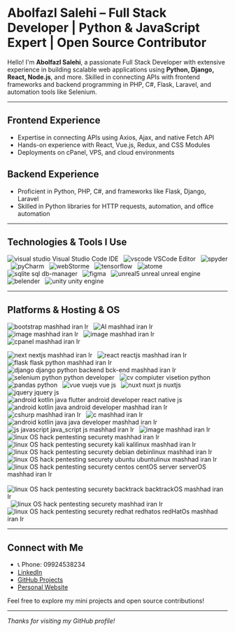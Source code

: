 # Abolfazl Salehi – Full Stack Developer | Python & JavaScript Expert | Open Source Contributor

Hello! I'm **Abolfazl Salehi**, a passionate Full Stack Developer with extensive experience in building scalable web applications using **Python, Django, React, Node.js**, and more. Skilled in connecting APIs with frontend frameworks and backend programming in PHP, C#, Flask, Laravel, and automation tools like Selenium.

---

## Frontend Experience  
- Expertise in connecting APIs using Axios, Ajax, and native Fetch API  
- Hands-on experience with React, Vue.js, Redux, and CSS Modules  
- Deployments on cPanel, VPS, and cloud environments  

## Backend Experience  
- Proficient in Python, PHP, C#, and frameworks like Flask, Django, Laravel  
- Skilled in Python libraries for HTTP requests, automation, and office automation  

---

## Technologies & Tools I Use  

![visual studio Visual Studio Code IDE](https://github.com/user-attachments/assets/72b2a083-ad62-4e21-9af4-3c00efae6032) &nbsp;
![vscode VSCode Editor](https://github.com/user-attachments/assets/701067b1-7536-42a6-979c-48f88b4db9aa) &nbsp;
![spyder](https://github.com/user-attachments/assets/75e84520-f079-45ad-a5c6-5e5bbd451b5b) &nbsp;
![pyCharm](https://github.com/user-attachments/assets/d1549307-1f26-43bf-8e55-7f3f711afbc0) &nbsp;
![webStorme](https://github.com/user-attachments/assets/448e10c0-0f26-4c96-8b53-787ad46dd7c5) &nbsp;
![tensorflow](https://github.com/user-attachments/assets/7a02fc82-aa43-4ec1-9612-f50f6bf09f44) &nbsp; 
![atome](https://github.com/user-attachments/assets/c30c66b2-ff33-4659-aa27-0bf397a1ad82) &nbsp;
![sqlite sql db-manager](https://github.com/user-attachments/assets/b109c637-d4f0-41bf-8a66-373e816749e4) &nbsp;
![figma](https://github.com/user-attachments/assets/1cdc08c5-e099-4a76-881f-bf315001dfc8) &nbsp;
![unreal5 unreal unreal engine](https://github.com/user-attachments/assets/3c10f34c-c8a4-4fac-891d-3320dc47f364) &nbsp;
![belender](https://github.com/user-attachments/assets/7eeb7315-ccde-4990-856b-2c7dd4f8cf7b) &nbsp;
![unity unity engine](https://github.com/user-attachments/assets/18b442ee-2d81-409f-ab8f-a7972b86a54c)


---

## Platforms & Hosting  & OS

![bootstrap mashhad iran Ir](https://github.com/user-attachments/assets/6eb0eae3-0f07-4c2b-960e-0e135310ed3c) &nbsp;
![AI mashhad iran Ir](https://github.com/user-attachments/assets/48c65ca3-a585-41fa-bdc6-85fd33cf8c3c) &nbsp;
![image mashhad iran Ir](https://github.com/user-attachments/assets/e0a5705c-1bee-4b5b-a1dd-7638b1696cc9) &nbsp;
![image mashhad iran Ir](https://github.com/user-attachments/assets/fcbd408f-ea3c-481a-b5b7-549350cc951a) &nbsp;
![cpanel mashhad iran Ir](https://github.com/user-attachments/assets/2eab3d77-9c47-49a3-aa0c-de08f9cfe084) &nbsp;

![next nextjs mashhad iran Ir](https://github.com/user-attachments/assets/11c61887-d733-4a20-b09b-7f5e32a1631f) &nbsp;
![react reactjs mashhad iran Ir](https://github.com/user-attachments/assets/c122977e-3128-48ae-83cd-e4bebc1ec6fe) &nbsp;
![flask flask python mashhad iran Ir](https://github.com/user-attachments/assets/b7f2901f-be07-4942-9660-22b19f1b3dce) &nbsp;
![django django python backend bck-end mashhad iran Ir](https://github.com/user-attachments/assets/4d58ceae-0389-4963-a9bc-9ba32f30609a) &nbsp;
![selenium python python developer](https://github.com/user-attachments/assets/8f683bcd-6688-4458-8b07-3765e34f4c35) &nbsp;
![cv compiuter visetion python](https://github.com/user-attachments/assets/094dca43-de9a-48ad-a262-00bd1ea7e59c) &nbsp;
![pandas python](https://github.com/user-attachments/assets/eacc84ee-ffcb-49c1-81ad-912d99dd6326) &nbsp;
![vue vuejs vue js](https://github.com/user-attachments/assets/5d8ffabb-18fa-4da9-89fa-8fba8db36997) &nbsp;
![nuxt nuxt js nuxtjs](https://github.com/user-attachments/assets/a30a9e98-ede1-4fd5-8110-a1fe3f36009b) &nbsp;
![jquery jquery js](https://github.com/user-attachments/assets/a2d37c00-8c59-4f7d-b247-b721e36241e5) &nbsp;
![android kotlin java flutter android developer react native js](https://github.com/user-attachments/assets/6b063c3d-965a-4d07-8374-2e03f3547972) &nbsp;
![android kotlin java android developer mashhad iran Ir](https://github.com/user-attachments/assets/76e0b984-5203-4d09-a482-411f170ed8f4) &nbsp;
![cshurp mashhad iran Ir](https://github.com/user-attachments/assets/267f6216-3ef8-442c-ad9f-5277ff950cd9) &nbsp;
![c mashhad iran Ir](https://github.com/user-attachments/assets/d96d63e8-a638-4c92-b96d-ba5aae7302e1) &nbsp;
![android kotlin java java developer mashhad iran Ir](https://github.com/user-attachments/assets/27746780-f17a-436f-82a2-a9bea4495e88) &nbsp;
![js javascript java_script js mashhad iran Ir](https://github.com/user-attachments/assets/7351c3bd-007f-47fe-a6fb-73c8c39c3fd3) &nbsp;
![image mashhad iran Ir](https://github.com/user-attachments/assets/257ffc32-125e-46ab-a183-4db42bdca2d2) &nbsp;
![linux OS hack pentesting securety mashhad iran Ir](https://github.com/user-attachments/assets/54705590-1276-4e45-a768-b7c5564c90af) &nbsp;
![linux OS hack pentesting securety kali kalilinux mashhad iran Ir](https://github.com/user-attachments/assets/492c05aa-0cae-4085-9814-272a28f98806) &nbsp;
![linux OS hack pentesting securety debian debinlinux mashhad iran Ir](https://github.com/user-attachments/assets/2f5e9222-7044-463f-aea1-ac252a5763f5) &nbsp;
![linux OS hack pentesting securety ubuntu ubuntulinux mashhad iran Ir](https://github.com/user-attachments/assets/8c51d2dc-2d14-40f0-8709-b6dbac1a1e28) &nbsp;
![linux OS hack pentesting securety centos centOS server serverOS mashhad iran Ir](https://github.com/user-attachments/assets/51cda54b-e90e-4570-8aac-e442c36771c3) &nbsp;
![linux OS hack pentesting securety backtrack backtrackOS mashhad iran Ir](https://github.com/user-attachments/assets/3350c4ee-0d10-40ba-84aa-c52c1c3c4d50) &nbsp;
![linux OS hack pentesting securety mashhad iran Ir](https://github.com/user-attachments/assets/b57acb31-e7a1-4641-9f8b-f12b3d4043db) &nbsp;
![linux OS hack pentesting securety redhat redhatos redHatOs mashhad iran Ir](https://github.com/user-attachments/assets/c285e2e2-ea5c-4c21-ab8e-bbd389d2971a)

---

## Connect with Me  

- 📞 Phone: 09924538234  
- [LinkedIn](https://www.linkedin.com/in/abolfazl-salehi-2562a133b)  
- [GitHub Projects](https://github.com/Abolfazlsli?tab=repositories)
- [Personal Website](https://abolfazlsli.github.io/cv/)



Feel free to explore my mini projects and open source contributions!

---

*Thanks for visiting my GitHub profile!*
